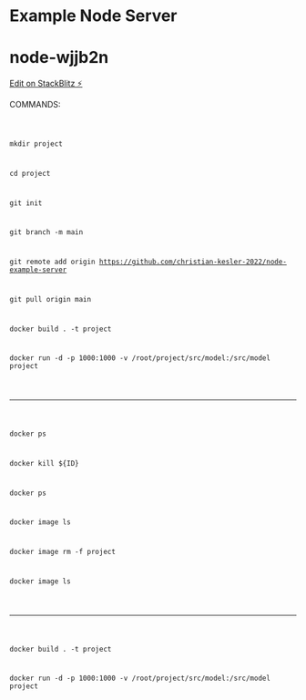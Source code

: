<h1>Example Node Server</h1>

# node-wjjb2n

[Edit on StackBlitz ⚡️](https://stackblitz.com/edit/node-wjjb2n)

COMMANDS:

<code>
  
mkdir project

cd project

git init

git branch -m main

git remote add origin https://github.com/christian-kesler-2022/node-example-server

git pull origin main

docker build . -t project

docker run -d -p 1000:1000 -v /root/project/src/model:/src/model project

  <hr>
  
  docker ps
  
  docker kill ${ID}
  
  docker ps
  
  docker image ls
  
  docker image rm -f project
  
  docker image ls
  
  <hr>

docker build . -t project

docker run -d -p 1000:1000 -v /root/project/src/model:/src/model project

</code>
